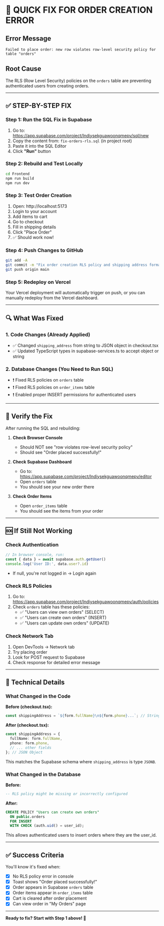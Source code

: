 # 🚨 QUICK FIX FOR ORDER CREATION ERROR

## Error Message
```
Failed to place order: new row violates row-level security policy for table "orders"
```

## Root Cause
The RLS (Row Level Security) policies on the `orders` table are preventing authenticated users from creating orders.

---

## ✅ STEP-BY-STEP FIX

### Step 1: Run the SQL Fix in Supabase
1. Go to: https://app.supabase.com/project/lndiysekguawoonqmepv/sql/new
2. Copy the content from: `fix-orders-rls.sql` (in project root)
3. Paste it into the SQL Editor
4. Click **"Run"** button

### Step 2: Rebuild and Test Locally
```bash
cd Frontend
npm run build
npm run dev
```

### Step 3: Test Order Creation
1. Open: http://localhost:5173
2. Login to your account
3. Add items to cart
4. Go to checkout
5. Fill in shipping details
6. Click "Place Order"
7. ✅ Should work now!

### Step 4: Push Changes to GitHub
```bash
git add -A
git commit -m "Fix order creation RLS policy and shipping address format"
git push origin main
```

### Step 5: Redeploy on Vercel
Your Vercel deployment will automatically trigger on push, or you can manually redeploy from the Vercel dashboard.

---

## 🔍 What Was Fixed

### 1. **Code Changes (Already Applied)**
- ✅ Changed `shipping_address` from string to JSON object in checkout.tsx
- ✅ Updated TypeScript types in supabase-services.ts to accept object or string

### 2. **Database Changes (You Need to Run SQL)**
- ❗ Fixed RLS policies on `orders` table
- ❗ Fixed RLS policies on `order_items` table
- ❗ Enabled proper INSERT permissions for authenticated users

---

## 🧪 Verify the Fix

After running the SQL and rebuilding:

1. **Check Browser Console**
   - Should NOT see "row violates row-level security policy"
   - Should see "Order placed successfully!"

2. **Check Supabase Dashboard**
   - Go to: https://app.supabase.com/project/lndiysekguawoonqmepv/editor
   - Open `orders` table
   - You should see your new order there

3. **Check Order Items**
   - Open `order_items` table
   - You should see the items from your order

---

## 🆘 If Still Not Working

### Check Authentication
```javascript
// In browser console, run:
const { data } = await supabase.auth.getUser()
console.log('User ID:', data.user?.id)
```
- If null, you're not logged in → Login again

### Check RLS Policies
1. Go to: https://app.supabase.com/project/lndiysekguawoonqmepv/auth/policies
2. Check `orders` table has these policies:
   - ✅ "Users can view own orders" (SELECT)
   - ✅ "Users can create own orders" (INSERT)
   - ✅ "Users can update own orders" (UPDATE)

### Check Network Tab
1. Open DevTools → Network tab
2. Try placing order
3. Look for POST request to Supabase
4. Check response for detailed error message

---

## 📝 Technical Details

### What Changed in the Code

**Before (checkout.tsx):**
```typescript
const shippingAddress = `${form.fullName}\n${form.phone}...`; // String
```

**After (checkout.tsx):**
```typescript
const shippingAddress = {
  fullName: form.fullName,
  phone: form.phone,
  // ... other fields
}; // JSON Object
```

This matches the Supabase schema where `shipping_address` is type `JSONB`.

### What Changed in the Database

**Before:**
```sql
-- RLS policy might be missing or incorrectly configured
```

**After:**
```sql
CREATE POLICY "Users can create own orders" 
  ON public.orders 
  FOR INSERT 
  WITH CHECK (auth.uid() = user_id);
```

This allows authenticated users to insert orders where they are the user_id.

---

## ✅ Success Criteria

You'll know it's fixed when:
- [x] No RLS policy error in console
- [x] Toast shows "Order placed successfully!"
- [x] Order appears in Supabase `orders` table
- [x] Order items appear in `order_items` table
- [x] Cart is cleared after order placement
- [x] Can view order in "My Orders" page

---

**Ready to fix? Start with Step 1 above! 🚀**
